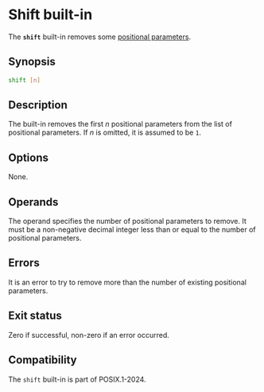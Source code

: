 # Shift built-in

The **`shift`** built-in removes some [positional parameters](../language/parameters/positional.md).

## Synopsis

```sh
shift [n]
```

## Description

The built-in removes the first *n* positional parameters from the list of
positional parameters. If *n* is omitted, it is assumed to be `1`.

## Options

None.

## Operands

The operand specifies the number of positional parameters to remove. It must
be a non-negative decimal integer less than or equal to the number of
positional parameters.

## Errors

It is an error to try to remove more than the number of existing positional
parameters.

## Exit status

Zero if successful, non-zero if an error occurred.

## Compatibility

The `shift` built-in is part of POSIX.1-2024.
